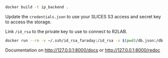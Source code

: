 ```bash
docker build -t ip_backend .
```

Update the `credentials.json` to use your SLICES S3 access and secret key to
access the storage.

Link `/id_rsa` to the private key to use to connect to R2LAB.

```bash
docker run --rm -v ~/.ssh/id_rsa_faraday:/id_rsa -v $(pwd)/db.json:/db.json -v $(pwd)/.credentials.json:/credentials.json -d --name ip_backend -p 8000:8000 ip_backend
```

Documentation on http://127.0.0.1:8000/docs or http://127.0.0.1:8000/redoc
